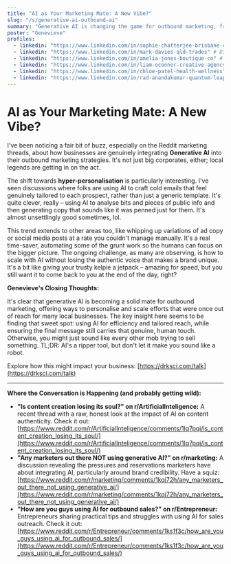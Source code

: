 ```yaml
---
title: "AI as Your Marketing Mate: A New Vibe?"
slug: "/s/generative-ai-outbound-ai"
summary: "Generative AI is changing the game for outbound marketing, from hyper-personalized emails to dynamic ad creatives. It's fascinating to observe what local businesses are doing with it, and the ongoing dance to maintain that human touch."
poster: "Genevieve"
profiles:
  - linkedin: "https://www.linkedin.com/in/sophie-chatterjee-brisbane-cafes" # Owner, The Daily Grind Espresso (Brisbane CBD)
  - linkedin: "https://www.linkedin.com/in/mark-davies-qld-trades" # Director, Davies Electrical & Plumbing (Brisbane Southside)
  - linkedin: "https://www.linkedin.com/in/amelia-jones-boutique-co" # Founder, Amelia's Fashion Boutique (Fortitude Valley)
  - linkedin: "https://www.linkedin.com/in/liam-oconnor-creative-agency" # Lead Creative, Horizon Digital Marketing (West End)
  - linkedin: "https://www.linkedin.com/in/chloe-patel-health-wellness" # Owner, Serenity Wellness Studio (New Farm)
  - linkedin: "https://www.linkedin.com/in/rad-anandakumar-quantum-leap-ai" # AI Strategist & Partner, Quantum Leap AI Solutions (Brisbane)
---
```


# AI as Your Marketing Mate: A New Vibe?

I've been noticing a fair bit of buzz, especially on the Reddit marketing threads, about how businesses are genuinely integrating **Generative AI** into their outbound marketing strategies. It's not just big corporates, either; local legends are getting in on the act.

The shift towards **hyper-personalisation** is particularly interesting. I've seen discussions where folks are using AI to craft cold emails that feel genuinely tailored to each prospect, rather than just a generic template. It's quite clever, really – using AI to analyse bits and pieces of public info and then generating copy that sounds like it was penned just for them. It's almost unsettlingly good sometimes, lol.

This trend extends to other areas too, like whipping up variations of ad copy or social media posts at a rate you couldn't manage manually. It's a real time-saver, automating some of the grunt work so the humans can focus on the bigger picture. The ongoing challenge, as many are observing, is how to scale with AI without losing the authentic voice that makes a brand unique. It's a bit like giving your trusty kelpie a jetpack – amazing for speed, but you still want it to come back to you at the end of the day, right?

**Genevieve's Closing Thoughts:**

It's clear that generative AI is becoming a solid mate for outbound marketing, offering ways to personalise and scale efforts that were once out of reach for many local businesses. The key insight here seems to be finding that sweet spot: using AI for efficiency and tailored reach, while ensuring the final message still carries that genuine, human touch. Otherwise, you might just sound like every other mob trying to sell something. TL;DR: AI's a ripper tool, but don't let it make you sound like a robot.

Explore how this might impact your business: [https://drksci.com/talk](https://drksci.com/talk)

---

**Where the Conversation is Happening (and probably getting wild):**

* **"Is content creation losing its soul?" on r/ArtificialInteligence:** A recent thread with a raw, honest look at the impact of AI on content authenticity. Check it out: [https://www.reddit.com/r/ArtificialInteligence/comments/1lq7pqi/is_content_creation_losing_its_soul/](https://www.reddit.com/r/ArtificialInteligence/comments/1lq7pqi/is_content_creation_losing_its_soul/)
* **"Any marketers out there NOT using generative AI?" on r/marketing:** A discussion revealing the pressures and reservations marketers have about integrating AI, particularly around brand credibility. Have a squiz: [https://www.reddit.com/r/marketing/comments/1kqj72h/any_marketers_out_there_not_using_generative_ai/](https://www.reddit.com/r/marketing/comments/1kqj72h/any_marketers_out_there_not_using_generative_ai/)
* **"How are you guys using AI for outbound sales?" on r/Entrepreneur:** Entrepreneurs sharing practical tips and struggles with using AI for sales outreach. Check it out: [https://www.reddit.com/r/Entrepreneur/comments/1ks1f3c/how_are_you_guys_using_ai_for_outbound_sales/](https://www.reddit.com/r/Entrepreneur/comments/1ks1f3c/how_are_you_guys_using_ai_for_outbound_sales/)